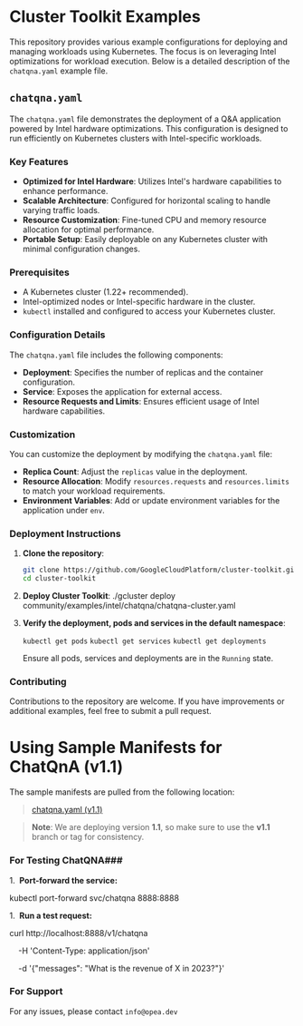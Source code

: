 # Cluster Toolkit Examples

This repository provides various example configurations for deploying and managing workloads using Kubernetes. The focus is on leveraging Intel optimizations for workload execution. Below is a detailed description of the `chatqna.yaml` example file. 

## `chatqna.yaml`

The `chatqna.yaml` file demonstrates the deployment of a Q&A application powered by Intel hardware optimizations. This configuration is designed to run efficiently on Kubernetes clusters with Intel-specific workloads.

### Key Features

- **Optimized for Intel Hardware**: Utilizes Intel's hardware capabilities to enhance performance.
- **Scalable Architecture**: Configured for horizontal scaling to handle varying traffic loads.
- **Resource Customization**: Fine-tuned CPU and memory resource allocation for optimal performance.
- **Portable Setup**: Easily deployable on any Kubernetes cluster with minimal configuration changes.

### Prerequisites

- A Kubernetes cluster (1.22+ recommended).
- Intel-optimized nodes or Intel-specific hardware in the cluster.
- `kubectl` installed and configured to access your Kubernetes cluster.

### Configuration Details

The `chatqna.yaml` file includes the following components: 

-   **Deployment**: Specifies the number of replicas and the container configuration.
-   **Service**: Exposes the application for external access.
-   **Resource Requests and Limits**: Ensures efficient usage of Intel hardware capabilities.

### Customization

You can customize the deployment by modifying the `chatqna.yaml` file:

-   **Replica Count**: Adjust the `replicas` value in the deployment.
-   **Resource Allocation**: Modify `resources.requests` and `resources.limits` to match your workload requirements.
-   **Environment Variables**: Add or update environment variables for the application under `env`.

### Deployment Instructions

1. **Clone the repository**:
   ```bash
   git clone https://github.com/GoogleCloudPlatform/cluster-toolkit.git
   cd cluster-toolkit

1. **Deploy Cluster Toolkit**:
   ./gcluster deploy community/examples/intel/chatqna/chatqna-cluster.yaml

1.  **Verify the deployment, pods and services in the default namespace**:

    `kubectl get pods`
    `kubectl get services`
    `kubectl get deployments`

    Ensure all pods, services and deployments are in the `Running` state.

### Contributing

Contributions to the repository are welcome. If you have improvements or additional examples, feel free to submit a pull request.

# Using Sample Manifests for ChatQnA (v1.1)

The sample manifests are pulled from the following location:

> [chatqna.yaml (v1.1)](https://github.com/opea-project/GenAIExamples/blob/v1.1/ChatQnA/kubernetes/intel/cpu/xeon/manifest/chatqna.yaml)

> **Note**: We are deploying version **1.1**, so make sure to use the **v1.1** branch or tag for consistency.

### For Testing ChatQNA###

1\.  **Port-forward the service:**

kubectl port-forward svc/chatqna 8888:8888

1\.  **Run a test request:**

curl http://localhost:8888/v1/chatqna

    -H 'Content-Type: application/json'

    -d '{"messages": "What is the revenue of X in 2023?"}'

### For Support ###

For any issues, please contact `info@opea.dev`
